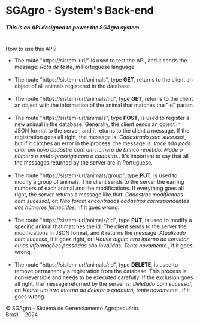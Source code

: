 <h1>SGAgro - System's Back-end</h1>
<h5>This is an API designed to power the SGAgro system.</h5>
<br />
<span>How to use this API?</span>
<br />
<ul>
    <li>
        <span>
            The route "https://sistem-url/" is used to test the API, and it sends the message: 
            <i>Rota de teste</i>,
            in Portuguese language.
        </span>
    </li>
    <br />
    <li>
        <span>
            The route "https://sistem-url/animals", type <b>GET</b>, returns to the client an object of all animals registered in the database. 
        </span>
    </li>
    <br />
    <li>
        <span>
            The route "https://sistem-url/animals/:id", type <b>GET</b>, returns to the client an object with the information of the animal that matches the "id" param. 
        </span>
    </li>
    <br />
    <li>
        <span>
            The route "https://sistem-url/animals", type <b>POST</b>, is used to register a new animal in the database. Generally, the client sends an object in JSON format to the server, and it returns to the client a message.
            If the registration goes all right, the message is: <i>Cadastrado com sucesso!</i>, but if it catches an error in the process, the message is: <i>Você não pode criar um novo cadastro com um número de brinco repetido! Mude o número e então prossiga com o cadastro.</i>. It's important to say that all the messages returned by the server are in Portuguese.
        </span>
    </li>
    <br />
    <li>
        <span>
            The route "https://sistem-url/animals/group", type <b>PUT</b>, is used to modify a group of animals. The client sends to the server the earring numbers of each animal and the modifications. If everything goes all right, the server returns a message like that: <i>Cadastros modificados com sucesso!</i>, or: <i>Não foram encontrados cadastros correspondentes aos números fornecidos.</i>, if it goes wrong.
        </span>
    </li>
    <br />
    <li>
        <span>
            The route "https://sistem-url/animals/:id", type <b>PUT</b>, is used to modify a specific animal that matches the id. The client sends to the server the modifications in JSON format, and it returns the message: <i>Atualizado com sucesso</i>, if it goes right, or: <i>Houve algum erro interno do servidor ou as informações passadas são inválidas. Tente novamente.</i>, if it goes wrong.
        </span>
    </li>
    <br />
    <li>
        <span>
            The route "https://sistem-url/animals/:id", type <b>DELETE</b>, is used to remove permanently a registration from the database. This process is non-reversible and needs to be executed carefully. If the exclusion goes all right, the message returned by the server is: <i>Deletado com sucesso!</i>, or: <i>Houve um erro interno ao deletar o cadastro, tente novamente.</i>, if it goes wrong.
        </span>
    </li>
</ul>

<span>&copy; SGAgro - Sistema de Gerenciamento Agropecuário.</span>
<br />
<span>Brazil - 2024</span>

